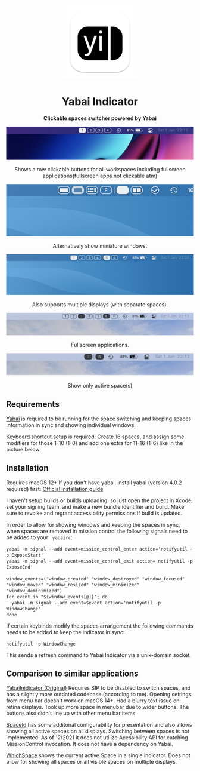 <div align="center">
    <img src="docs/appicon.png" width="200" height="200">
    <h1>Yabai Indicator</h1>
    <p>
        <b>Clickable spaces switcher powered by Yabai</b>
    </p>

<img src="docs/simple.png" alt="screenshot">
<p>Shows a row clickable buttons for all workspaces including fullscreen applications(fullscreen apps not clickable atm)</p>

<img src="docs/window-mode.png" alt="screenshot">
<p>Alternatively show miniature windows.</p>


<img src="docs/screenshot-dark.png" alt="screenshot2">
<p>Also supports multiple displays (with separate spaces).</p>

<img src="docs/fullscreen.png" alt="screenshot3">
<p>Fullscreen applications.</p>

<img src="docs/compact.png" alt="screenshot4">
<p>Show only active space(s)</p>
</div>

## Requirements

[Yabai](https://github.com/koekeishiya/yabai) is required to be running for the space switching and keeping spaces information in sync and showing individual windows.

Keyboard shortcut setup is required: Create 16 spaces, and assign some modifiers for those 1-10 (1-0) and add one extra for 11-16 (1-6) like in the picture below 

## Installation

Requires macOS 12+
If you don't have yabai, install yabai (version 4.0.2 required) first: [Official installation guide](https://github.com/koekeishiya/yabai/wiki/Installing-yabai-(latest-release))

I haven't setup builds or builds uploading, so just open the project in Xcode, set your signing team, and make a new bundle identifier and build. Make sure to revolke and regrant accessibility permissions if build is updated.

In order to allow for showing windows and keeping the spaces in sync, when spaces are removed in mission control the following signals need to be added to your `.yabairc`:

```
yabai -m signal --add event=mission_control_enter action='notifyutil -p ExposeStart'
yabai -m signal --add event=mission_control_exit action='notifyutil -p ExposeEnd'

window_events=("window_created" "window_destroyed" "window_focused" "window_moved" "window_resized" "window_minimized" "window_deminimized")
for event in "${window_events[@]}"; do
  yabai -m signal --add event=$event action='notifyutil -p WindowChange'
done
```

If certain keybinds modify the spaces arrangement the following commands needs to be added to keep the indicator in sync:

```
notifyutil -p WindowChange
```

This sends a refresh command to Yabai Indicator via a unix-domain socket.

## Comparison to similar applications

[YabaiInidicator (Original)](https://github.com/xiamaz/YabaiIndicator) Requires SIP to be disabled to switch spaces, and has a slightly more outdated codebase (according to me). Opening settings from menu bar doesn't work on macOS 14+. Had a blurry text issue on retina displays. Took up more space in menubar due to wider buttons. The buttons also didn't line up with other menu bar items

[SpaceId](https://github.com/dshnkao/SpaceId) has some additonal configurability for presentation and also allows showing all active spaces on all displays. Switching between spaces is not implemented. As of 12/2021 it does not utilize Acessibility API for catching MissionControl invocation. It does not have a dependency on Yabai.

[WhichSpace](https://github.com/gechr/WhichSpace) shows the current active Space in a single indicator. Does not allow for showing all spaces or all visible spaces on multiple displays.
